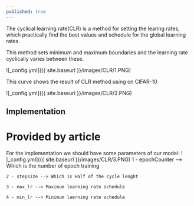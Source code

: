 ```yaml
---
published: true
---
```

The cyclical learning rate(CLR) is a method for setting the learing rates, which practically find the best values and schedule for the global learning rates.

This method sets minimum and maximum boundaries and the learning rate cyclically varies between these.

![_config.yml]({{ site.baseurl }}/images/CLR/1.PNG)


This curve shows the result of CLR method using on CIFAR-10

![_config.yml]({{ site.baseurl }}/images/CLR/2.PNG)

## Implementation

# Provided by article
For the implementation we should have some parameters of our model:
![_config.yml]({{ site.baseurl }}/images/CLR/3.PNG)
    1 - epochCounter --> Which is the number of epoch training 

    2 - stepsize --> Which is Half of the cycle lenght

	3 - max_lr --> Maximum learning rate schedule
	
    4 - min_lr --> Minimum laerning rate schedule



